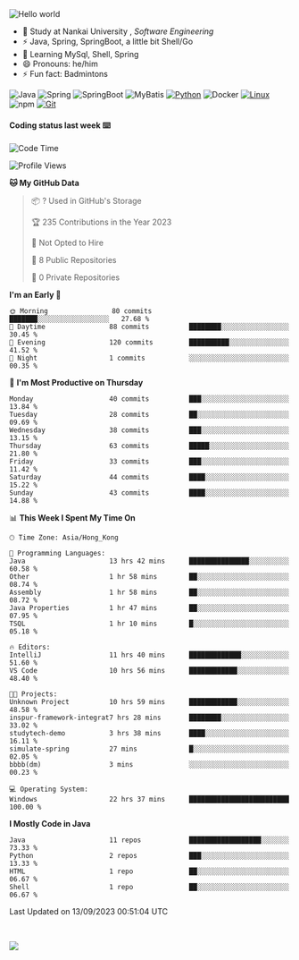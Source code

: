 

<img src="https://raw.githubusercontent.com/sagar-viradiya/sagar-viradiya/master/resources/banner.png" alt="Hello world">


<br/>


- 🍻  Study at Nankai University , _Software Engineering_
- ⚡  Java, Spring, SpringBoot, a little bit Shell/Go
- 🌱 Learning MySql, Shell, Spring
- 😄 Pronouns: he/him
- ⚡ Fun fact: Badmintons

![Java](https://img.shields.io/badge/-Java-007396?style=flat-square&logo=java&logoColor=ffffff)
![Spring](https://img.shields.io/badge/-Spring-green)
![SpringBoot](https://img.shields.io/badge/-SpringBoot-green)
![MyBatis](https://img.shields.io/badge/-MyBatis-yellowgreen)
[![Python](https://img.shields.io/badge/-Python-3776AB?style=flat-square&logo=python&logoColor=ffffff)](https://www.python.org/)
![Docker](https://img.shields.io/badge/Docker-2496ED?style=flat-square&logo=docker&logoColor=ffffff)
[![Linux](https://img.shields.io/badge/-Linux-333333?style=flat-square&logo=linux&logoColor=white)](https://www.linuxfoundation.org/)
![npm](https://img.shields.io/badge/-NPM-CB3837?style=flat-square&logo=npm&logoColor=white)
[![Git](https://img.shields.io/badge/-Git-f05032?style=flat-square&logo=git&logoColor=white)](https://git-scm.com/)

#### Coding status last week ⌨️

<!--START_SECTION:waka-->
![Code Time](http://img.shields.io/badge/Code%20Time-495%20hrs%2058%20mins-blue)

![Profile Views](http://img.shields.io/badge/Profile%20Views-0-blue)

**🐱 My GitHub Data** 

> 📦 ? Used in GitHub's Storage 
 > 
> 🏆 235 Contributions in the Year 2023
 > 
> 🚫 Not Opted to Hire
 > 
> 📜 8 Public Repositories 
 > 
> 🔑 0 Private Repositories 
 > 
**I'm an Early 🐤** 

```text
🌞 Morning                80 commits          ███████░░░░░░░░░░░░░░░░░░   27.68 % 
🌆 Daytime                88 commits          ████████░░░░░░░░░░░░░░░░░   30.45 % 
🌃 Evening                120 commits         ██████████░░░░░░░░░░░░░░░   41.52 % 
🌙 Night                  1 commits           ░░░░░░░░░░░░░░░░░░░░░░░░░   00.35 % 
```
📅 **I'm Most Productive on Thursday** 

```text
Monday                   40 commits          ███░░░░░░░░░░░░░░░░░░░░░░   13.84 % 
Tuesday                  28 commits          ██░░░░░░░░░░░░░░░░░░░░░░░   09.69 % 
Wednesday                38 commits          ███░░░░░░░░░░░░░░░░░░░░░░   13.15 % 
Thursday                 63 commits          █████░░░░░░░░░░░░░░░░░░░░   21.80 % 
Friday                   33 commits          ███░░░░░░░░░░░░░░░░░░░░░░   11.42 % 
Saturday                 44 commits          ████░░░░░░░░░░░░░░░░░░░░░   15.22 % 
Sunday                   43 commits          ████░░░░░░░░░░░░░░░░░░░░░   14.88 % 
```


📊 **This Week I Spent My Time On** 

```text
🕑︎ Time Zone: Asia/Hong_Kong

💬 Programming Languages: 
Java                     13 hrs 42 mins      ███████████████░░░░░░░░░░   60.58 % 
Other                    1 hr 58 mins        ██░░░░░░░░░░░░░░░░░░░░░░░   08.74 % 
Assembly                 1 hr 58 mins        ██░░░░░░░░░░░░░░░░░░░░░░░   08.72 % 
Java Properties          1 hr 47 mins        ██░░░░░░░░░░░░░░░░░░░░░░░   07.95 % 
TSQL                     1 hr 10 mins        █░░░░░░░░░░░░░░░░░░░░░░░░   05.18 % 

🔥 Editors: 
IntelliJ                 11 hrs 40 mins      █████████████░░░░░░░░░░░░   51.60 % 
VS Code                  10 hrs 56 mins      ████████████░░░░░░░░░░░░░   48.40 % 

🐱‍💻 Projects: 
Unknown Project          10 hrs 59 mins      ████████████░░░░░░░░░░░░░   48.58 % 
inspur-framework-integrat7 hrs 28 mins       ████████░░░░░░░░░░░░░░░░░   33.02 % 
studytech-demo           3 hrs 38 mins       ████░░░░░░░░░░░░░░░░░░░░░   16.11 % 
simulate-spring          27 mins             █░░░░░░░░░░░░░░░░░░░░░░░░   02.05 % 
bbbb(dm)                 3 mins              ░░░░░░░░░░░░░░░░░░░░░░░░░   00.23 % 

💻 Operating System: 
Windows                  22 hrs 37 mins      █████████████████████████   100.00 % 
```

**I Mostly Code in Java** 

```text
Java                     11 repos            ██████████████████░░░░░░░   73.33 % 
Python                   2 repos             ███░░░░░░░░░░░░░░░░░░░░░░   13.33 % 
HTML                     1 repo              ██░░░░░░░░░░░░░░░░░░░░░░░   06.67 % 
Shell                    1 repo              ██░░░░░░░░░░░░░░░░░░░░░░░   06.67 % 
```




 Last Updated on 13/09/2023 00:51:04 UTC
<!--END_SECTION:waka-->

<br/>

![](https://github-profile-trophy.vercel.app/?username=quincysky&column=7)







